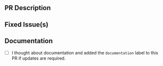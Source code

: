 <!-- Thanks for sending a pull request! Please check out our contribution guidelines: -->
<!-- https://github.com/PegaSysEng/teku/blob/master/CONTRIBUTING.md -->

## PR Description

## Fixed Issue(s)
<!-- Please link to fixed issue(s) here using format: fixes #<issue number> -->
<!-- Example: "fixes #2" -->

## Documentation

- [ ] I thought about documentation and added the `documentation` label to this PR if updates are required.